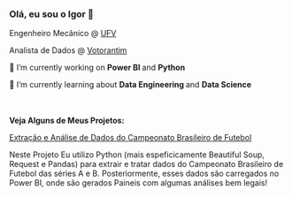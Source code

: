 ### Olá, eu sou o Igor 👋

<!DOCTYPE html>
<html lang="pt-br">
<head>
    <meta charset="UTF-8">
    <meta name="viewport" content="width=device-width, initial-scale=1.0">
</head>
<body>
    <p>Engenheiro Mecânico @ <a href="https://www.ufv.br" target="_blank">UFV</a></p>
    <p>Analista de Dados @ <a href="https://www.votorantim.com.br/" target="_blank">Votorantim</a></p>
</head>
<body>
🔭 I’m currently working on <b>Power BI </b> and <b>Python</b> <br>

🌱 I’m currently learning about <b> Data Engineering </b> and <b>Data Science </b>
</html>

<br>
<br>
<b> Veja Alguns de Meus Projetos:</b>

 
<p> <a href="https://www.ufv.br" target="_blank">Extração e Análise de Dados do Campeonato Brasileiro de Futebol </a></p>

Neste Projeto Eu utilizo Python (mais espeficicamente Beautiful Soup, Request e Pandas) para extrair e tratar dados do Campeonato Brasileiro de Futebol das séries A e B. Posteriormente, esses dados são carregados no Power BI, onde são gerados Paineis com algumas análises bem legais!

<!--
**igorcv98/igorcv98** is a ✨ _special_ ✨ repository because its `README.md` (this file) appears on your GitHub profile.

Here are some ideas to get you started:

- 🔭 I’m currently working on ...
- 🌱 I’m currently learning ...
- 👯 I’m looking to collaborate on ...
- 🤔 I’m looking for help with ...
- 💬 Ask me about ...
- 📫 How to reach me: ...
- 😄 Pronouns: ...
- ⚡ Fun fact: ...
-->
